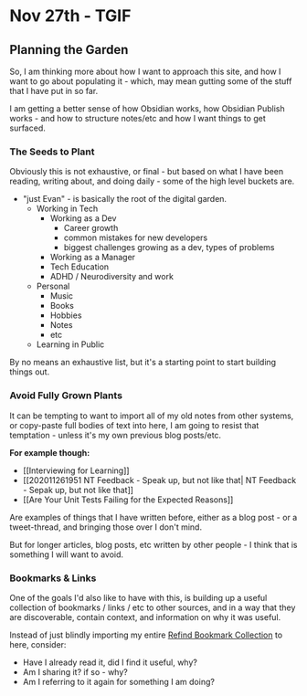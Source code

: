 # Nov 27th - TGIF

## Planning the Garden  

So, I am thinking more about how I want to approach this site, and how I want to go about populating it - which, may mean gutting some of the stuff that I have put in so far.

I am getting a better sense of how Obsidian works, how Obsidian Publish works - and how to structure notes/etc and how I want things to get surfaced.

### The Seeds to Plant

Obviously this is not exhaustive, or final - but based on what I have been reading, writing about, and doing daily - some of the high level buckets are.

- "just Evan" - is basically the root of the digital garden.
	- Working in Tech
		- Working as a Dev 
			-  Career growth
			-  common mistakes for new developers
			-  biggest challenges growing as a dev, types of problems
		- Working as a Manager
		-  Tech Education
		- ADHD / Neurodiversity and work	
	- Personal
		-  Music
		-  Books
		-  Hobbies
		-  Notes
		-  etc
	-  Learning in Public

By no means an exhaustive list, but it's a starting point to start building things out.

### Avoid Fully Grown Plants

It can be tempting to want to import all of my old notes from other systems, or copy-paste full bodies of text into here, I am going to resist that temptation - unless it's my own previous blog posts/etc. 

**For example though:**

- [[Interviewing for Learning]]
- [[202011261951 NT Feedback - Speak up, but not like that| NT Feedback - Sepak up, but not like that]]
- [[Are Your Unit Tests Failing for the Expected Reasons]]

Are examples of things that I have written before, either as a blog post - or a tweet-thread, and bringing those over I don't mind.

But for longer articles, blog posts, etc written by other people - I think that is something I will want to avoid.

### Bookmarks & Links

One of the goals I'd also like to have with this, is building up a useful collection of bookmarks / links / etc to other sources, and in a way that they are discoverable, contain context, and information on why it was useful.

Instead of just blindly importing my entire [Refind Bookmark Collection](https://refind.com/evan-schultz) to here, consider:

- Have I already read it, did I find it useful, why?
- Am I sharing it? if so - why?
- Am I referring to it again for something I am doing?